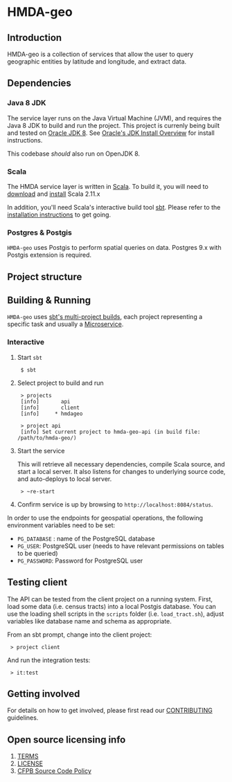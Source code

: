 # HMDA-geo

Introduction
------------
HMDA-geo is a collection of services that allow the user to query geographic entities by latitude and longitude, and extract data. 

## Dependencies

### Java 8 JDK
The service layer runs on the Java Virtual Machine (JVM), and requires the Java 8 JDK to build and run the project.
This project is currenly being built and tested on [Oracle JDK 8](http://www.oracle.com/technetwork/java/javase/downloads/jdk8-downloads-2133151.html).
See [Oracle's JDK Install Overview](http://docs.oracle.com/javase/8/docs/technotes/guides/install/install_overview.html)
for install instructions.

This codebase _should_ also run on OpenJDK 8.

### Scala
The HMDA service layer is written in [Scala](http://www.scala-lang.org/).  To build it, you will need to
[download](http://www.scala-lang.org/download/) and [install](http://www.scala-lang.org/download/install.html)
Scala 2.11.x

In addition, you'll need Scala's interactive build tool [sbt](http://www.scala-sbt.org/0.13/tutorial/index.html).
Please refer to the [installation instructions](http://www.scala-sbt.org/0.13/tutorial/Setup.html) to get going.

### Postgres & Postgis
`HMDA-geo` uses Postgis to perform spatial queries on data. Postgres 9.x with Postgis extension is required.


## Project structure


## Building & Running

`HMDA-geo` uses [sbt's multi-project builds](http://www.scala-sbt.org/0.13/tutorial/Multi-Project.html),
each project representing a specific task and usually a [Microservice](http://en.wikipedia.org/wiki/Microservices).

### Interactive

1. Start `sbt`

        $ sbt

2. Select project to build and run

        > projects
        [info]       api
        [info]       client
        [info]     * hmdageo

        > project api
        [info] Set current project to hmda-geo-api (in build file: /path/to/hmda-geo/)

3. Start the service

    This will retrieve all necessary dependencies, compile Scala source, and
    start a local server.  It also listens for changes to underlying
    source code, and auto-deploys to local server.

        > ~re-start

4. Confirm service is up by browsing to `http://localhost:8084/status`.

In order to use the endpoints for geospatial operations, the following environment variables need to be set:

* `PG_DATABASE` : name of the PostgreSQL database
* `PG_USER`: PostgreSQL user (needs to have relevant permissions on tables to be queried)
* `PG_PASSWORD`: Password for PostgreSQL user

## Testing client

The API can be tested from the client project on a running system. First, load some data (i.e. census tracts) into a local Postgis database.
You can use the loading shell scripts in the `scripts` folder (i.e. `load_tract.sh`), adjust variables like database name and schema as appropriate.

From an sbt prompt, change into the client project:

     > project client

And run the integration tests:

     > it:test

## Getting involved

For details on how to get involved, please first read our [CONTRIBUTING](CONTRIBUTING.md) guidelines.

## Open source licensing info
1. [TERMS](TERMS.md)
2. [LICENSE](LICENSE)
3. [CFPB Source Code Policy](https://github.com/cfpb/source-code-policy/)


